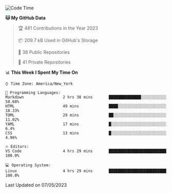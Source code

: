 <!--START_SECTION:waka-->
![Code Time](http://img.shields.io/badge/Code%20Time-186%20hrs%2057%20mins-blue)

**🐱 My GitHub Data** 

> 🏆 481 Contributions in the Year 2023
 > 
> 📦 209.7 kB Used in GitHub's Storage 
 > 
> 📜 38 Public Repositories 
 > 
> 🔑 41 Private Repositories  
 > 
📊 **This Week I Spent My Time On** 

```text
⌚︎ Time Zone: America/New_York

💬 Programming Languages: 
Markdown                 2 hrs 38 mins       ██████████████░░░░░░░░░░░   58.68% 
HTML                     49 mins             ████░░░░░░░░░░░░░░░░░░░░░   18.33% 
TOML                     29 mins             ██░░░░░░░░░░░░░░░░░░░░░░░   11.02% 
YAML                     17 mins             █░░░░░░░░░░░░░░░░░░░░░░░░   6.4% 
CSS                      13 mins             █░░░░░░░░░░░░░░░░░░░░░░░░   4.96%

🔥 Editors: 
VS Code                  4 hrs 29 mins       █████████████████████████   100.0%

💻 Operating System: 
Linux                    4 hrs 29 mins       █████████████████████████   100.0%

```


 Last Updated on 07/05/2023
<!--END_SECTION:waka-->